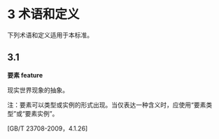 # 3 术语和定义

下列术语和定义适用于本标准。

## 3.1

**要素  feature**

现实世界现象的抽象。

注：要素可以类型或实例的形式出现。当仅表达一种含义时，应使用“要素类型”或“要素实例”。

[GB/T 23708-2009，4.1.26]
